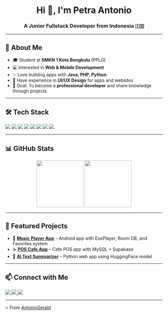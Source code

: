 
<h1 align="center">Hi 👋, I'm Petra Antonio</h1>
<h3 align="center">A Junior Fullstack Developer from Indonesia 🇮🇩</h3>

---

## 🚀 About Me
- 🎓 Student at **SMKN 1 Kota Bengkulu** (PPLG)  
- 💻 Interested in **Web & Mobile Development**  
- ✨ Love building apps with **Java, PHP, Python**  
- 🎨 Have experience in **UI/UX Design** for apps and websites  
- 🎯 Goal: To become a **professional developer** and share knowledge through projects  

---

## 🛠 Tech Stack
<p>
  <img src="https://img.shields.io/badge/Java-ED8B00?style=for-the-badge&logo=openjdk&logoColor=white" />
  <img src="https://img.shields.io/badge/PHP-777BB4?style=for-the-badge&logo=php&logoColor=white" />
  <img src="https://img.shields.io/badge/Python-3776AB?style=for-the-badge&logo=python&logoColor=white" />
  <img src="https://img.shields.io/badge/MySQL-005C84?style=for-the-badge&logo=mysql&logoColor=white" />
  <img src="https://img.shields.io/badge/SQLite-003B57?style=for-the-badge&logo=sqlite&logoColor=white" />
  <img src="https://img.shields.io/badge/Android%20Studio-3DDC84?style=for-the-badge&logo=androidstudio&logoColor=white" />
  <img src="https://img.shields.io/badge/VSCode-0078D4?style=for-the-badge&logo=visualstudiocode&logoColor=white" />
  <img src="https://img.shields.io/badge/Figma-F24E1E?style=for-the-badge&logo=figma&logoColor=white" />
</p>

---

## 📊 GitHub Stats
<p align="center">
  <img src="https://github-readme-stats.vercel.app/api?username=AntonioGerald&show_icons=true&theme=tokyonight" height="150" />
  <img src="https://github-readme-stats.vercel.app/api/top-langs/?username=AntonioGerald&layout=compact&theme=tokyonight" height="150" />
</p>

---

## 🚀 Featured Projects
- 🎵 [**Music Player App**](https://github.com/AntonioGerald/music-app) – Android app with ExoPlayer, Room DB, and Favorites system  
- ☕ [**POS Cafe App**](https://github.com/AntonioGerald/pos-cafe) – Cafe POS app with MySQL + Supabase  
- 🧠 [**AI Text Summarizer**](https://github.com/AntonioGerald/ai-summarizer) – Python web app using HuggingFace model  

---

## 📫 Connect with Me
<p>
  <a href="https://www.linkedin.com/in/AntonioGerald">
    <img src="https://img.shields.io/badge/LinkedIn-0A66C2?style=for-the-badge&logo=linkedin&logoColor=white" />
  </a>
  <a href="mailto:yourname@gmail.com">
    <img src="https://img.shields.io/badge/Gmail-EA4335?style=for-the-badge&logo=gmail&logoColor=white" />
  </a>
  <a href="https://github.com/AntonioGerald">
    <img src="https://img.shields.io/badge/GitHub-100000?style=for-the-badge&logo=github&logoColor=white" />
  </a>
</p>

---

⭐️ From [AntonioGerald](https://github.com/AntonioGerald)
